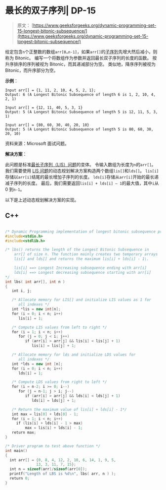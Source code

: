# 最长的双子序列| DP-15

> 原文： [https://www.geeksforgeeks.org/dynamic-programming-set-15-longest-bitonic-subsequence/](https://www.geeksforgeeks.org/dynamic-programming-set-15-longest-bitonic-subsequence/)

给定包含`n`个正整数的数组`arr[0…n-1]`，如果`arr[]`的[子序列](http://en.wikipedia.org/wiki/Subsequence)先增大然后减小，则称为 Bitonic。 编写一个将数组作为参数并返回最长双子序列的长度的函数。
按升序排序的序列被视为 Bitonic，而其递减部分为空。 类似地，降序序列被视为 Bitonic，而升序部分为空。

**示例**：

```
Input arr[] = {1, 11, 2, 10, 4, 5, 2, 1};
Output: 6 (A Longest Bitonic Subsequence of length 6 is 1, 2, 10, 4, 2, 1)

Input arr[] = {12, 11, 40, 5, 3, 1}
Output: 5 (A Longest Bitonic Subsequence of length 5 is 12, 11, 5, 3, 1)

Input arr[] = {80, 60, 30, 40, 20, 10}
Output: 5 (A Longest Bitonic Subsequence of length 5 is 80, 60, 30, 20, 10)

```

资料来源：Microsoft 面试问题。



**解决方案**：

此问题是标准[最长子序列（LIS）问题](https://www.geeksforgeeks.org/longest-increasing-subsequence-dp-3/)的变体。 令输入数组为长度为`n`的`arr[]`。 我们需要使用 [LIS 问题](https://www.geeksforgeeks.org/longest-increasing-subsequence-dp-3/)的动态规划解决方案构造两个数组`lis[]`和`lds[]`。 `lis[i]`存储以`arr[i]`结尾的最长增加子序列的长度。 `lds[i]`存储从`arr[i]`开始的最长递减子序列的长度。 最后，我们需要返回`lis[i] + lds[i] – 1`的最大值，其中`i`从 0 到`n-1`。

以下是上述动态规划解决方案的实现。

## C++ 

```cpp

/* Dynamic Programming implementation of longest bitonic subsequence problem */
#include<stdio.h> 
#include<stdlib.h> 

/* lbs() returns the length of the Longest Bitonic Subsequence in 
    arr[] of size n. The function mainly creates two temporary arrays 
    lis[] and lds[] and returns the maximum lis[i] + lds[i] - 1\. 

    lis[i] ==> Longest Increasing subsequence ending with arr[i] 
    lds[i] ==> Longest decreasing subsequence starting with arr[i] 
*/
int lbs( int arr[], int n ) 
{ 
   int i, j; 

   /* Allocate memory for LIS[] and initialize LIS values as 1 for 
      all indexes */
   int *lis = new int[n]; 
   for (i = 0; i < n; i++) 
      lis[i] = 1; 

   /* Compute LIS values from left to right */
   for (i = 1; i < n; i++) 
      for (j = 0; j < i; j++) 
         if (arr[i] > arr[j] && lis[i] < lis[j] + 1) 
            lis[i] = lis[j] + 1; 

   /* Allocate memory for lds and initialize LDS values for 
      all indexes */
   int *lds = new int [n]; 
   for (i = 0; i < n; i++) 
      lds[i] = 1; 

   /* Compute LDS values from right to left */
   for (i = n-2; i >= 0; i--) 
      for (j = n-1; j > i; j--) 
         if (arr[i] > arr[j] && lds[i] < lds[j] + 1) 
            lds[i] = lds[j] + 1; 

   /* Return the maximum value of lis[i] + lds[i] - 1*/
   int max = lis[0] + lds[0] - 1; 
   for (i = 1; i < n; i++) 
     if (lis[i] + lds[i] - 1 > max) 
         max = lis[i] + lds[i] - 1; 
   return max; 
} 

/* Driver program to test above function */
int main() 
{ 
  int arr[] = {0, 8, 4, 12, 2, 10, 6, 14, 1, 9, 5, 
              13, 3, 11, 7, 15}; 
  int n = sizeof(arr)/sizeof(arr[0]); 
  printf("Length of LBS is %d\n", lbs( arr, n ) ); 
  return 0; 
} 

```